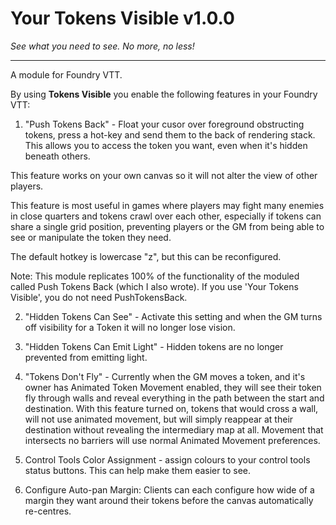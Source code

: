 # Your Tokens Visible v1.0.0
*See what you need to see. No more, no less!*
***
A module for Foundry VTT.

By using **Tokens Visible** you enable the following features in your Foundry VTT:

1. "Push Tokens Back" - Float your cusor over foreground obstructing tokens, press a hot-key and send them to the back of rendering stack. This allows you to access the token you want, even when it's hidden beneath others.

This feature works on your own canvas so it will not alter the view of other players.
 
This feature is most useful in games where players may fight many enemies in close quarters and tokens crawl over each other, especially if tokens can share a single grid position,  preventing players or the GM from being able to see or manipulate the token they need.

The default hotkey is lowercase "z", but this can be reconfigured.

Note: This module replicates 100% of the functionality of the moduled called Push Tokens Back (which I also wrote). If you use 'Your Tokens Visible', you do not need PushTokensBack.

2. "Hidden Tokens Can See" - Activate this setting and when the GM turns off visibility for a Token it will no longer lose vision. 

3. "Hidden Tokens Can Emit Light" - Hidden tokens are no longer prevented from emitting light.  

4. "Tokens Don't Fly" - Currently when the GM moves a token, and it's owner has Animated Token Movement enabled, they will see their token fly through walls and reveal everything in the path between the start and destination. With this feature turned on, tokens that would cross a wall, will not use animated movement, but will simply  reappear at their destination without revealing the intermediary map at all.  Movement that intersects no barriers will use normal Animated Movement preferences.

5. Control Tools Color Assignment - assign colours to your control tools status buttons. This can help make them easier to see.  

6. Configure Auto-pan Margin: Clients can each configure how wide of a margin they want around their tokens before the canvas automatically re-centres.  














